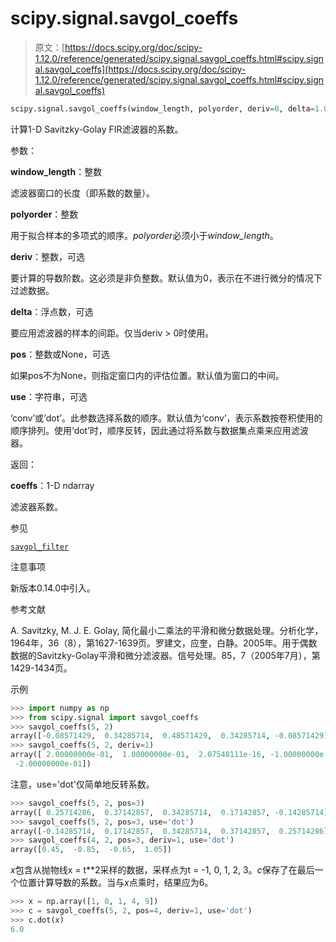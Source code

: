 # scipy.signal.savgol_coeffs

> 原文：[https://docs.scipy.org/doc/scipy-1.12.0/reference/generated/scipy.signal.savgol_coeffs.html#scipy.signal.savgol_coeffs](https://docs.scipy.org/doc/scipy-1.12.0/reference/generated/scipy.signal.savgol_coeffs.html#scipy.signal.savgol_coeffs)

```py
scipy.signal.savgol_coeffs(window_length, polyorder, deriv=0, delta=1.0, pos=None, use='conv')
```

计算1-D Savitzky-Golay FIR滤波器的系数。

参数：

**window_length**：整数

滤波器窗口的长度（即系数的数量）。

**polyorder**：整数

用于拟合样本的多项式的顺序。*polyorder*必须小于*window_length*。

**deriv**：整数，可选

要计算的导数阶数。这必须是非负整数。默认值为0，表示在不进行微分的情况下过滤数据。

**delta**：浮点数，可选

要应用滤波器的样本的间距。仅当deriv > 0时使用。

**pos**：整数或None，可选

如果pos不为None，则指定窗口内的评估位置。默认值为窗口的中间。

**use**：字符串，可选

‘conv’或‘dot’。此参数选择系数的顺序。默认值为‘conv’，表示系数按卷积使用的顺序排列。使用‘dot’时，顺序反转，因此通过将系数与数据集点乘来应用滤波器。

返回：

**coeffs**：1-D ndarray

滤波器系数。

参见

[`savgol_filter`](scipy.signal.savgol_filter.html#scipy.signal.savgol_filter "scipy.signal.savgol_filter")

注意事项

新版本0.14.0中引入。

参考文献

A. Savitzky, M. J. E. Golay, 简化最小二乘法的平滑和微分数据处理。分析化学，1964年，36（8），第1627-1639页。罗建文，应奎，白静。2005年。用于偶数数据的Savitzky-Golay平滑和微分滤波器。信号处理。85，7（2005年7月），第1429-1434页。

示例

```py
>>> import numpy as np
>>> from scipy.signal import savgol_coeffs
>>> savgol_coeffs(5, 2)
array([-0.08571429,  0.34285714,  0.48571429,  0.34285714, -0.08571429])
>>> savgol_coeffs(5, 2, deriv=1)
array([ 2.00000000e-01,  1.00000000e-01,  2.07548111e-16, -1.00000000e-01,
 -2.00000000e-01]) 
```

注意，use='dot'仅简单地反转系数。

```py
>>> savgol_coeffs(5, 2, pos=3)
array([ 0.25714286,  0.37142857,  0.34285714,  0.17142857, -0.14285714])
>>> savgol_coeffs(5, 2, pos=3, use='dot')
array([-0.14285714,  0.17142857,  0.34285714,  0.37142857,  0.25714286])
>>> savgol_coeffs(4, 2, pos=3, deriv=1, use='dot')
array([0.45,  -0.85,  -0.65,  1.05]) 
```

*x*包含从抛物线x = t**2采样的数据，采样点为t = -1, 0, 1, 2, 3。*c*保存了在最后一个位置计算导数的系数。当与*x*点乘时，结果应为6。

```py
>>> x = np.array([1, 0, 1, 4, 9])
>>> c = savgol_coeffs(5, 2, pos=4, deriv=1, use='dot')
>>> c.dot(x)
6.0 
```

